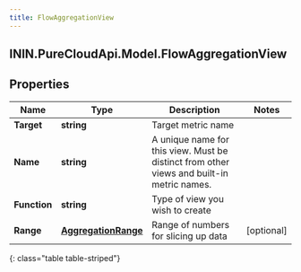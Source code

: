 ```yaml
---
title: FlowAggregationView
---
```

## ININ.PureCloudApi.Model.FlowAggregationView

## Properties

|Name | Type | Description | Notes|
|------------ | ------------- | ------------- | -------------|
| **Target** | **string** | Target metric name | |
| **Name** | **string** | A unique name for this view. Must be distinct from other views and built-in metric names. | |
| **Function** | **string** | Type of view you wish to create | |
| **Range** | [**AggregationRange**](AggregationRange.html) | Range of numbers for slicing up data | [optional] |
{: class="table table-striped"}


